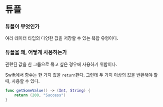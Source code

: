 # 튜플

### 튜플이 무엇인가

여러 데이터 타입의 다양한 값을 저장할 수 있는 복합 유형이다.

### 튜플을 왜, 어떻게 사용하는가

관련된 값을 한 그룹으로 묶고 싶은 경우에 사용하기 위함이다.

Swift에서 함수는 한 가지 값을 `return`한다.
그런데 두 가지 이상의 값을 반환해야 할 때, 사용할 수 있다.

```swift
func getSomeValue() -> (Int, String) {
    return (200, "Success")
}
```
